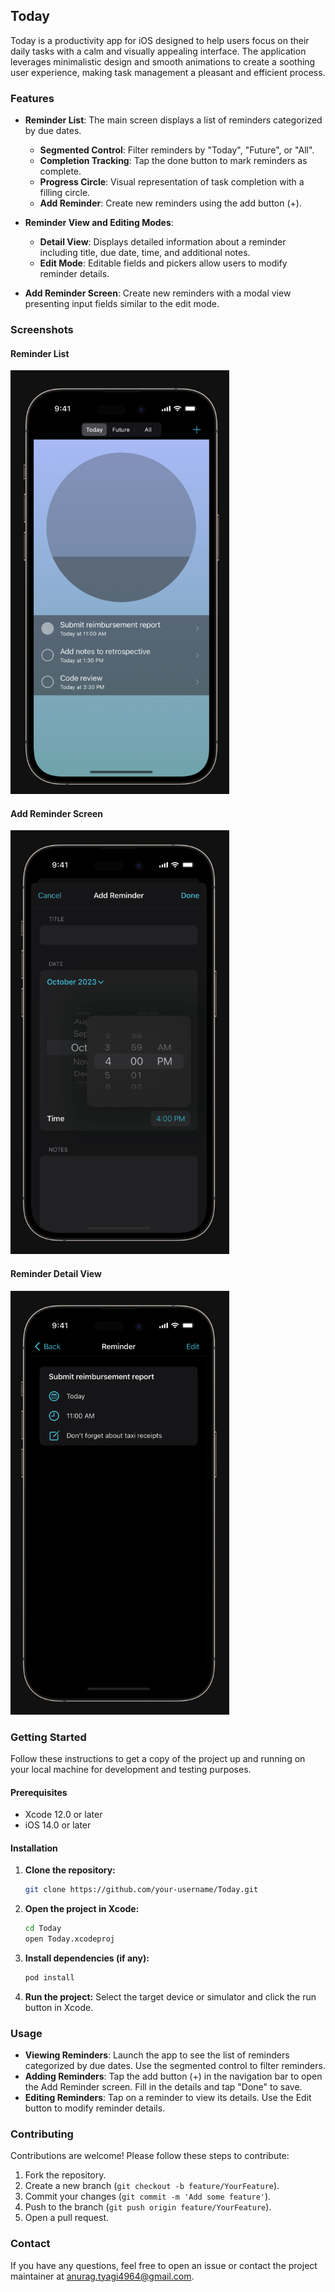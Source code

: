 ## Today

Today is a productivity app for iOS designed to help users focus on their daily tasks with a calm and visually appealing interface. The application leverages minimalistic design and smooth animations to create a soothing user experience, making task management a pleasant and efficient process.

### Features

- **Reminder List**: The main screen displays a list of reminders categorized by due dates.
  - **Segmented Control**: Filter reminders by "Today", "Future", or "All".
  - **Completion Tracking**: Tap the done button to mark reminders as complete.
  - **Progress Circle**: Visual representation of task completion with a filling circle.
  - **Add Reminder**: Create new reminders using the add button (+).

- **Reminder View and Editing Modes**:
  - **Detail View**: Displays detailed information about a reminder including title, due date, time, and additional notes.
  - **Edit Mode**: Editable fields and pickers allow users to modify reminder details.

- **Add Reminder Screen**: Create new reminders with a modal view presenting input fields similar to the edit mode.

### Screenshots

#### Reminder List
![Reminder List](assets/reminder_list.png)

#### Add Reminder Screen
![Add Reminder Screen](assets/add_reminder.png)

#### Reminder Detail View
![Reminder Detail View](assets/reminder_view_editing.png)

### Getting Started

Follow these instructions to get a copy of the project up and running on your local machine for development and testing purposes.

#### Prerequisites

- Xcode 12.0 or later
- iOS 14.0 or later

#### Installation

1. **Clone the repository:**
   ```sh
   git clone https://github.com/your-username/Today.git
   ```
2. **Open the project in Xcode:**
   ```sh
   cd Today
   open Today.xcodeproj
   ```
3. **Install dependencies (if any):**
   ```sh
   pod install
   ```
4. **Run the project:**
   Select the target device or simulator and click the run button in Xcode.

### Usage

- **Viewing Reminders**: Launch the app to see the list of reminders categorized by due dates. Use the segmented control to filter reminders.
- **Adding Reminders**: Tap the add button (+) in the navigation bar to open the Add Reminder screen. Fill in the details and tap "Done" to save.
- **Editing Reminders**: Tap on a reminder to view its details. Use the Edit button to modify reminder details.

### Contributing

Contributions are welcome! Please follow these steps to contribute:

1. Fork the repository.
2. Create a new branch (`git checkout -b feature/YourFeature`).
3. Commit your changes (`git commit -m 'Add some feature'`).
4. Push to the branch (`git push origin feature/YourFeature`).
5. Open a pull request.

### Contact

If you have any questions, feel free to open an issue or contact the project maintainer at [anurag.tyagi4964@gmail.com](mailto:anurag.tyagi4964@gmail.com).
